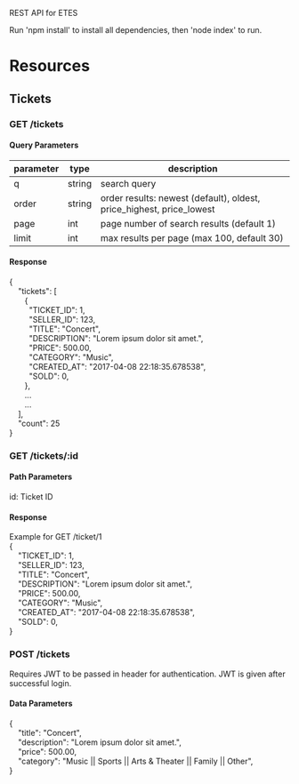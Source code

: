 REST API for ETES

Run 'npm install' to install all dependencies, then 'node index' to run.


# Resources

## Tickets

### GET /tickets
#### Query Parameters
| parameter | type | description |
|-----------|--------|----------------------------------------------------------------------|
| q | string | search query |
| order | string | order results: newest (default), oldest, price_highest, price_lowest |
| page | int | page number of search results (default 1) |
| limit | int | max results per page (max 100, default 30) |

#### Response
{
<br/>
&nbsp;&nbsp;&nbsp;&nbsp;"tickets": [
<br/>
&nbsp;&nbsp;&nbsp;&nbsp;&nbsp;&nbsp;&nbsp;{
<br/>
&nbsp;&nbsp;&nbsp;&nbsp;&nbsp;&nbsp;&nbsp;&nbsp;&nbsp;"TICKET\_ID": 1,
<br/>
&nbsp;&nbsp;&nbsp;&nbsp;&nbsp;&nbsp;&nbsp;&nbsp;&nbsp;"SELLER\_ID": 123,
<br/>
&nbsp;&nbsp;&nbsp;&nbsp;&nbsp;&nbsp;&nbsp;&nbsp;&nbsp;"TITLE": "Concert",
<br/>
&nbsp;&nbsp;&nbsp;&nbsp;&nbsp;&nbsp;&nbsp;&nbsp;&nbsp;"DESCRIPTION": "Lorem ipsum dolor sit amet.",
<br/>
&nbsp;&nbsp;&nbsp;&nbsp;&nbsp;&nbsp;&nbsp;&nbsp;&nbsp;"PRICE": 500.00,
<br/>
&nbsp;&nbsp;&nbsp;&nbsp;&nbsp;&nbsp;&nbsp;&nbsp;&nbsp;"CATEGORY": "Music",
<br/>
&nbsp;&nbsp;&nbsp;&nbsp;&nbsp;&nbsp;&nbsp;&nbsp;&nbsp;"CREATED\_AT": "2017-04-08 22:18:35.678538",
<br/>
&nbsp;&nbsp;&nbsp;&nbsp;&nbsp;&nbsp;&nbsp;&nbsp;&nbsp;"SOLD": 0,
<br/>
&nbsp;&nbsp;&nbsp;&nbsp;&nbsp;&nbsp;&nbsp;},
<br/>
&nbsp;&nbsp;&nbsp;&nbsp;&nbsp;&nbsp;&nbsp;...
<br/>
&nbsp;&nbsp;&nbsp;&nbsp;&nbsp;&nbsp;&nbsp;...
<br/>
&nbsp;&nbsp;&nbsp;&nbsp;],
<br/>
&nbsp;&nbsp;&nbsp;&nbsp;"count": 25
<br/>
}
<br/>
### GET /tickets/:id
#### Path Parameters
id: Ticket ID
#### Response
Example for GET /ticket/1
<br/>
{
<br/>
&nbsp;&nbsp;&nbsp;&nbsp;"TICKET\_ID": 1,
<br/>
&nbsp;&nbsp;&nbsp;&nbsp;"SELLER\_ID": 123,
<br/>
&nbsp;&nbsp;&nbsp;&nbsp;"TITLE": "Concert",
<br/>
&nbsp;&nbsp;&nbsp;&nbsp;"DESCRIPTION": "Lorem ipsum dolor sit amet.",
<br/>
&nbsp;&nbsp;&nbsp;&nbsp;"PRICE": 500.00,
<br/>
&nbsp;&nbsp;&nbsp;&nbsp;"CATEGORY": "Music",
<br/>
&nbsp;&nbsp;&nbsp;&nbsp;"CREATED\_AT": "2017-04-08 22:18:35.678538",
<br/>
&nbsp;&nbsp;&nbsp;&nbsp;"SOLD": 0,
<br/>
}
<br/>
### POST /tickets
Requires JWT to be passed in header for authentication. JWT is given after successful login.
#### Data Parameters
{
<br/>
&nbsp;&nbsp;&nbsp;&nbsp;"title": "Concert",
<br/>
&nbsp;&nbsp;&nbsp;&nbsp;"description": "Lorem ipsum dolor sit amet.",
<br/>
&nbsp;&nbsp;&nbsp;&nbsp;"price": 500.00,
<br/>
&nbsp;&nbsp;&nbsp;&nbsp;"category": "Music || Sports || Arts & Theater || Family || Other",
<br/>
}